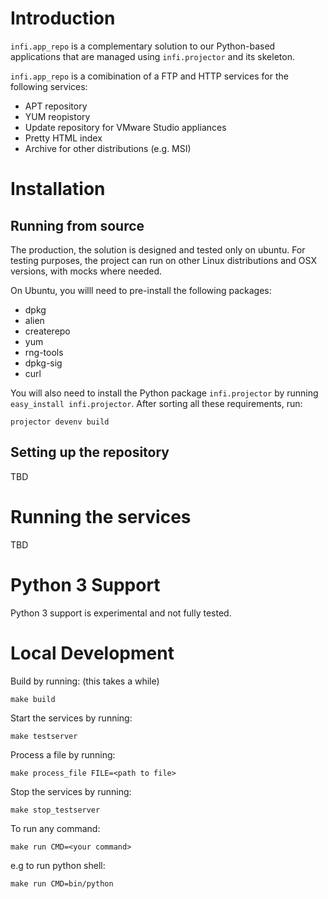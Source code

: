 Introduction
===========

`infi.app_repo` is a complementary solution to our Python-based applications that are managed using `infi.projector` and its skeleton.

`infi.app_repo` is a comibination of a FTP and HTTP services for the following services:
* APT repository
* YUM reopistory
* Update repository for VMware Studio appliances
* Pretty HTML index
* Archive for other distributions (e.g. MSI)

Installation
============

Running from source
-------------------

The production, the solution is designed and tested only on ubuntu.
For testing purposes, the project can run on other Linux distributions and OSX versions, with mocks where needed.

On Ubuntu, you willl need to pre-install the following packages:

* dpkg
* alien
* createrepo
* yum
* rng-tools
* dpkg-sig
* curl

You will also need to install the Python package `infi.projector` by running `easy_install infi.projector`.
After sorting all these requirements, run:

    projector devenv build

Setting up the repository
-------------------------

TBD

Running the services
====================

TBD

Python 3 Support
================
Python 3 support is experimental and not fully tested.


Local Development
==================

Build by running: (this takes a while)

```
make build
```

Start the services by running:

```
make testserver
```

Process a file by running:

```
make process_file FILE=<path to file>
```

Stop the services by running:

```
make stop_testserver
```

To run any command:

```
make run CMD=<your command>
```

e.g to run python shell:

```
make run CMD=bin/python
```

